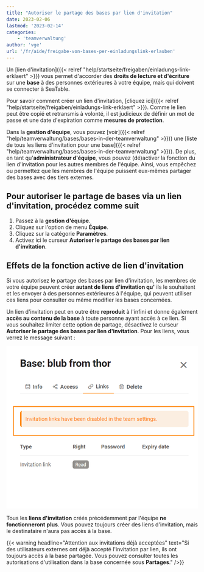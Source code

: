 ```yaml
---
title: "Autoriser le partage des bases par lien d'invitation"
date: 2023-02-06
lastmod: '2023-02-14'
categories:
    - 'teamverwaltung'
author: 'vge'
url: '/fr/aide/freigabe-von-bases-per-einladungslink-erlauben'
---
```


Un [lien d'invitation]({{< relref "help/startseite/freigaben/einladungs-link-erklaert" >}}) vous permet d'accorder des **droits de lecture et d'écriture** sur une **base** à des personnes extérieures à votre équipe, mais qui doivent se connecter à SeaTable.

Pour savoir comment créer un lien d'invitation, [cliquez ici]({{< relref "help/startseite/freigaben/einladungs-link-erklaert" >}}). Comme le lien peut être copié et retransmis à volonté, il est judicieux de définir un mot de passe et une date d'expiration comme **mesures de protection**.

Dans la **gestion d'équipe**, vous pouvez [voir]({{< relref "help/teamverwaltung/bases/bases-in-der-teamverwaltung" >}})) une [liste de tous les liens d'invitation pour une base]({{< relref "help/teamverwaltung/bases/bases-in-der-teamverwaltung" >}})). De plus, en tant qu'**administrateur d'équipe**, vous pouvez (dé)activer la fonction du lien d'invitation pour les autres membres de l'équipe. Ainsi, vous empêchez ou permettez que les membres de l'équipe puissent eux-mêmes partager des bases avec des tiers externes.

## Pour autoriser le partage de bases via un lien d'invitation, procédez comme suit

1. Passez à la **gestion d'équipe**.
2. Cliquez sur l'option de menu **Équipe**.
3. Cliquez sur la catégorie **Paramètres**.
4. Activez ici le curseur **Autoriser le partage des bases par lien d'invitation**.

## Effets de la fonction active de lien d'invitation

Si vous autorisez le partage des bases par lien d'invitation, les membres de votre équipe peuvent créer **autant de liens d'invitation qu'** ils le souhaitent et les envoyer à des personnes extérieures à l'équipe, qui peuvent utiliser ces liens pour consulter ou même modifier les bases concernées.

Un lien d'invitation peut en outre être **reproduit** à l'infini et donne également **accès au contenu de la base** à toute personne ayant accès à ce lien. Si vous souhaitez limiter cette option de partage, désactivez le curseur **Autoriser le partage des bases par lien d'invitation**. Pour les liens, vous verrez le message suivant :

![Message d'erreur Lien d'invitation dans la gestion d'équipe](images/Fehlermeldung-EInladungslink.png)

Tous les **liens d'invitation** créés précédemment par l'équipe **ne fonctionneront** **plus**. Vous pouvez toujours créer des liens d'invitation, mais le destinataire n'aura pas accès à la base.

{{< warning  headline="Attention aux invitations déjà acceptées"  text="Si des utilisateurs externes ont déjà accepté l'invitation par lien, ils ont toujours accès à la base partagée. Vous pouvez consulter toutes les autorisations d'utilisation dans la base concernée sous **Partages**." />}}
